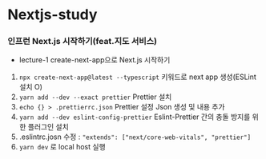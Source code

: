 # Nextjs-study

### 인프런 Next.js 시작하기(feat.지도 서비스)

* lecture-1 create-next-app으로 Next.js 시작하기

1. `npx create-next-app@latest --typescript` 키워드로 next app 생성(ESLint 설치 O)
2. `yarn add --dev --exact prettier` Prettier 설치
3. `echo {} > .prettierrc.json` Prettier 설정 Json 생성 및 내용 추가
4. `yarn add --dev eslint-config-prettier` Eslint-Prettier 간의 충돌 방지를 위한 플러그인 설치
5. .eslintrc.josn 수정 : `"extends": ["next/core-web-vitals", "prettier"]`
6. `yarn dev` 로 local host 실행